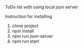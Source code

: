 ToDo list with using local json server

Instruction for installing
1) clone project
2) npm install
3) npm run json-server
4) npm run start 
